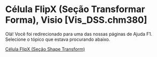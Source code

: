 
# Célula FlipX (Seção Transformar Forma), Visio [Vis_DSS.chm380]

Olá! Você foi redirecionado para uma das nossas páginas de Ajuda F1. Selecione o tópico que estava procurando abaixo.

[Célula FlipX (Seção Shape Transform)](http://msdn.microsoft.com/library/8d4f5e14-4f17-05a6-4092-5a102c9dc85f%28Office.15%29.aspx)
